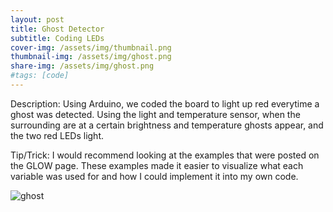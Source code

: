 ```yaml
---
layout: post
title: Ghost Detector
subtitle: Coding LEDs
cover-img: /assets/img/thumbnail.png
thumbnail-img: /assets/img/ghost.png
share-img: /assets/img/ghost.png
#tags: [code]
---
```


Description: Using Arduino, we coded the board to light up red everytime a ghost was detected. Using the light and temperature sensor, when the surrounding are at a certain brightness and temperature ghosts appear, and the two red LEDs light.

Tip/Trick: I would recommend looking at the examples that were posted on the GLOW page. These examples made it easier to visualize what each variable was used for and how I could implement it into my own code.

![ghost](https://victoriakimm.github.io/assets/img/ghost.png)
